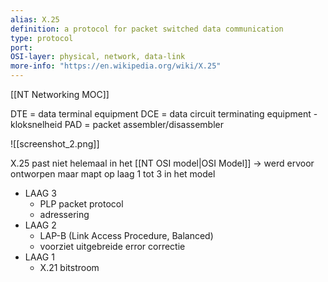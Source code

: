 ```yaml
---
alias: X.25
definition: a protocol for packet switched data communication 
type: protocol
port: 
OSI-layer: physical, network, data-link
more-info: "https://en.wikipedia.org/wiki/X.25"
---
```

[[NT Networking MOC]]

DTE = data terminal equipment
DCE = data circuit terminating equipment - kloksnelheid
PAD = packet assembler/disassembler

![[screenshot_2.png]]

X.25 past niet helemaal in het [[NT OSI model|OSI Model]] -> werd ervoor ontworpen
maar mapt op laag 1 tot 3 in het model
- LAAG 3
	- PLP packet protocol
	- adressering
- LAAG 2
	- LAP-B (Link Access Procedure, Balanced)
	- voorziet uitgebreide error correctie
- LAAG 1
	- X.21 bitstroom